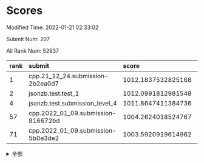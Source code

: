 # Scores

Modified Time: 2022-01-21 02:33:02

Submit Num: 207

All Rank Num: 52937

| rank |               submit               |       score        |       sigma        | pk_num |
| :--- | :--------------------------------- | :----------------- | :----------------- | :----- |
| 1    | cpp.21_12_24.submission-2b2ea0d7   | 1012.1837532825168 | 0.8020512504481668 | 1022   |
| 2    | jsonzb.test.test_1                 | 1012.0991812981548 | 0.7869656827228134 | 1021   |
| 4    | jsonzb.test.submission_level_4     | 1011.8647411384736 | 0.7986924343960421 | 1019   |
| 57   | cpp.2022_01_09.submission-816672bd | 1004.2624018524767 | 0.7087040278870228 | 1026   |
| 71   | cpp.2022_01_09.submission-5b0e3de2 | 1003.5920919614962 | 0.7215389439285589 | 1024   |


<details>
<summary>全部</summary>

| rank |                 submit                 |       score        |       sigma        | pk_num |
| :--- | :------------------------------------- | :----------------- | :----------------- | :----- |
| 1    | cpp.21_12_24.submission-2b2ea0d7       | 1012.1837532825168 | 0.8020512504481668 | 1022   |
| 2    | jsonzb.test.test_1                     | 1012.0991812981548 | 0.7869656827228134 | 1021   |
| 3    | gobigger.level_3.submission_level_3_21 | 1011.9938791389853 | 0.7721231752502075 | 1028   |
| 4    | jsonzb.test.submission_level_4         | 1011.8647411384736 | 0.7986924343960421 | 1019   |
| 5    | gobigger.level_3.submission_level_3_47 | 1011.7544336069323 | 0.7903802054193014 | 1023   |
| 6    | gobigger.level_3.submission_level_3_36 | 1011.6584547921108 | 0.7824297966089887 | 1019   |
| 7    | gobigger.level_3.submission_level_3_24 | 1011.2533700388132 | 0.7866268575095899 | 1029   |
| 8    | gobigger.level_3.submission_level_3_19 | 1011.2246600802687 | 0.7672958860629508 | 1024   |
| 9    | gobigger.level_3.submission_level_3_22 | 1010.9277134188824 | 0.7730157409866427 | 1022   |
| 10   | gobigger.level_3.submission_level_3_20 | 1010.810762467946  | 0.7811685256662368 | 1022   |
| 11   | gobigger.level_3.submission_level_3_32 | 1010.7439254096952 | 0.7809105794236773 | 1026   |
| 12   | gobigger.level_3.submission_level_3_45 | 1010.5072376951125 | 0.7899464448113286 | 1018   |
| 13   | gobigger.level_3.submission_level_3_48 | 1010.4870687318692 | 0.7717304788278743 | 1027   |
| 14   | gobigger.level_3.submission_level_3_35 | 1010.4444989785222 | 0.7720230557285794 | 1024   |
| 15   | gobigger.level_3.submission_level_3_42 | 1010.3746080687772 | 0.7874561808118444 | 1023   |
| 16   | gobigger.level_3.submission_level_3_29 | 1010.3089131375583 | 0.7418157552440297 | 1021   |
| 17   | gobigger.level_3.submission_level_3_40 | 1010.2634862304335 | 0.7657208075571128 | 1023   |
| 18   | gobigger.level_3.submission_level_3_13 | 1010.2632926325504 | 0.7844033016994364 | 1021   |
| 19   | gobigger.level_3.submission_level_3_28 | 1010.213489709512  | 0.762176829322492  | 1027   |
| 20   | gobigger.level_3.submission_level_3_38 | 1010.1767611707112 | 0.7750504777073626 | 1021   |
| 21   | gobigger.level_3.submission_level_3_25 | 1010.1701600593103 | 0.7562184856003812 | 1023   |
| 22   | gobigger.level_3.submission_level_3_49 | 1010.0636912470145 | 0.7731080656133907 | 1025   |
| 23   | gobigger.level_3.submission_level_3_3  | 1009.9307939089682 | 0.7544496926943933 | 1024   |
| 24   | gobigger.level_3.submission_level_3_34 | 1009.928674255427  | 0.7826721810728048 | 1018   |
| 25   | gobigger.level_3.submission_level_3_6  | 1009.9286240823436 | 0.7454582444032793 | 1027   |
| 26   | gobigger.level_3.submission_level_3_11 | 1009.9114043520749 | 0.7760882281153003 | 1024   |
| 27   | gobigger.level_3.submission_level_3_8  | 1009.7688122495554 | 0.7437245547067454 | 1022   |
| 28   | gobigger.level_3.submission_level_3_37 | 1009.7280020684756 | 0.7598201109106899 | 1020   |
| 29   | gobigger.level_3.submission_level_3_17 | 1009.7214617939771 | 0.7556927568874676 | 1024   |
| 30   | gobigger.level_3.submission_level_3_46 | 1009.7027879020775 | 0.7563985343144397 | 1025   |
| 31   | gobigger.level_3.submission_level_3_1  | 1009.663716807037  | 0.751541365752519  | 1022   |
| 32   | gobigger.level_3.submission_level_3_16 | 1009.5884693561284 | 0.7317556209096538 | 1021   |
| 33   | gobigger.level_3.submission_level_3_14 | 1009.5569376045106 | 0.7525090346328125 | 1019   |
| 34   | gobigger.level_3.submission_level_3_2  | 1009.5288046718107 | 0.7483526127273921 | 1022   |
| 35   | gobigger.level_3.submission_level_3_7  | 1009.5170061332625 | 0.7496757353046575 | 1025   |
| 36   | gobigger.level_3.submission_level_3_9  | 1009.4731270136391 | 0.768551712286055  | 1020   |
| 37   | gobigger.level_3.submission_level_3_30 | 1009.4405639984111 | 0.7415244666766374 | 1019   |
| 38   | gobigger.level_3.submission_level_3_27 | 1009.4344369145892 | 0.7490535141963289 | 1018   |
| 39   | gobigger.level_3.submission_level_3_5  | 1009.3753155735095 | 0.7461451575774868 | 1023   |
| 40   | gobigger.level_3.submission_level_3_18 | 1009.3430589776304 | 0.7631259920874862 | 1025   |
| 41   | gobigger.level_3.submission_level_3_26 | 1009.3141809326429 | 0.744710232157717  | 1025   |
| 42   | gobigger.level_3.submission_level_3_43 | 1009.2938599773445 | 0.7557123222170844 | 1027   |
| 43   | gobigger.level_3.submission_level_3_44 | 1009.2475728324775 | 0.7542918341196049 | 1025   |
| 44   | gobigger.level_3.submission_level_3_41 | 1009.2129663155686 | 0.7410434673784824 | 1025   |
| 45   | gobigger.level_3.submission_level_3_10 | 1009.2018640814348 | 0.7410083933483036 | 1023   |
| 46   | gobigger.level_3.submission_level_3_31 | 1009.0085030029564 | 0.74973626786916   | 1018   |
| 47   | gobigger.level_3.submission_level_3_23 | 1008.9866420382716 | 0.7563473152124349 | 1023   |
| 48   | gobigger.level_3.submission_level_3_15 | 1008.935749560389  | 0.7462350364177764 | 1024   |
| 49   | gobigger.level_3.submission_level_3_0  | 1008.9092680565303 | 0.7468920202867697 | 1024   |
| 50   | gobigger.level_3.submission_level_3_12 | 1008.842977868367  | 0.7404483041402572 | 1021   |
| 51   | gobigger.level_3.submission_level_3_33 | 1008.7448939559714 | 0.7514811122057176 | 1022   |
| 52   | gobigger.level_3.submission_level_3_39 | 1008.2784224950142 | 0.7561164149600589 | 1018   |
| 53   | gobigger.level_3.submission_level_3_4  | 1008.1973780770663 | 0.7542295403341851 | 1023   |
| 54   | gobigger.level_1.submission_level_1_29 | 1004.9892735371411 | 0.717094955832595  | 1021   |
| 55   | gobigger.level_1.submission_level_1_12 | 1004.7323055227523 | 0.7174302259677733 | 1026   |
| 56   | gobigger.level_1.submission_level_1_5  | 1004.3396844387225 | 0.7182584049639016 | 1023   |
| 57   | cpp.2022_01_09.submission-816672bd     | 1004.2624018524767 | 0.7087040278870228 | 1026   |
| 58   | gobigger.level_1.submission_level_1_40 | 1004.2113669154669 | 0.7076331052769136 | 1018   |
| 59   | gobigger.level_1.submission_level_1_28 | 1004.0063163354422 | 0.7127002393507424 | 1021   |
| 60   | gobigger.level_1.submission_level_1_8  | 1003.9604895017085 | 0.7196079478205262 | 1019   |
| 61   | gobigger.level_1.submission_level_1_9  | 1003.948634920632  | 0.7234534010038134 | 1028   |
| 62   | gobigger.level_1.submission_level_1_17 | 1003.9279498253125 | 0.7245390174257015 | 1020   |
| 63   | gobigger.level_1.submission_level_1_7  | 1003.8715314948995 | 0.7122605799363153 | 1023   |
| 64   | gobigger.level_1.submission_level_1_23 | 1003.8567465946392 | 0.7263631960880795 | 1024   |
| 65   | gobigger.level_1.submission_level_1_30 | 1003.7960435110055 | 0.7188744605425339 | 1019   |
| 66   | gobigger.level_1.submission_level_1_16 | 1003.7248762042603 | 0.7233423557240902 | 1021   |
| 67   | gobigger.level_1.submission_level_1_34 | 1003.7081744471557 | 0.7169500082505458 | 1019   |
| 68   | gobigger.level_1.submission_level_1_18 | 1003.6768816461894 | 0.7173354397686577 | 1022   |
| 69   | gobigger.level_1.submission_level_1_25 | 1003.6658243808179 | 0.7187668470040186 | 1023   |
| 70   | gobigger.level_1.submission_level_1_27 | 1003.6397356353974 | 0.7164682347253742 | 1026   |
| 71   | cpp.2022_01_09.submission-5b0e3de2     | 1003.5920919614962 | 0.7215389439285589 | 1024   |
| 72   | gobigger.level_1.submission_level_1_46 | 1003.5625155920212 | 0.712819841836662  | 1027   |
| 73   | gobigger.level_1.submission_level_1_20 | 1003.5563162126455 | 0.7180895176823991 | 1023   |
| 74   | gobigger.level_1.submission_level_1_36 | 1003.555111240568  | 0.7256322215361382 | 1017   |
| 75   | gobigger.level_1.submission_level_1_24 | 1003.541997625217  | 0.7147919144399845 | 1022   |
| 76   | gobigger.level_1.submission_level_1_14 | 1003.2947285444936 | 0.7216688300967442 | 1026   |
| 77   | gobigger.level_1.submission_level_1_41 | 1003.2890216325357 | 0.7235011641818239 | 1027   |
| 78   | gobigger.level_1.submission_level_1_49 | 1003.2255147083727 | 0.706148573716081  | 1022   |
| 79   | gobigger.level_1.submission_level_1_26 | 1003.2019056810929 | 0.7129972486338908 | 1025   |
| 80   | gobigger.level_1.submission_level_1_3  | 1003.1834912141577 | 0.7064326363398774 | 1019   |
| 81   | gobigger.level_1.submission_level_1_33 | 1003.1503177827656 | 0.7079218688223822 | 1020   |
| 82   | gobigger.level_1.submission_level_1_2  | 1003.1160980629012 | 0.7165411262744951 | 1026   |
| 83   | gobigger.level_1.submission_level_1_4  | 1003.0327166237848 | 0.7175847993233055 | 1023   |
| 84   | gobigger.level_1.submission_level_1_43 | 1003.0159840857659 | 0.713577029267822  | 1023   |
| 85   | gobigger.level_1.submission_level_1_15 | 1002.9928943251315 | 0.7275078996834405 | 1025   |
| 86   | gobigger.level_1.submission_level_1_19 | 1002.9595169655928 | 0.7130367659216507 | 1021   |
| 87   | gobigger.level_1.submission_level_1_10 | 1002.9181046896656 | 0.7238368133859168 | 1028   |
| 88   | gobigger.level_1.submission_level_1_6  | 1002.8276539202542 | 0.711629042072661  | 1022   |
| 89   | gobigger.level_1.submission_level_1_0  | 1002.802124690284  | 0.7096884949704315 | 1026   |
| 90   | gobigger.level_1.submission_level_1_38 | 1002.6969508148812 | 0.7119641214523896 | 1031   |
| 91   | gobigger.level_1.submission_level_1_39 | 1002.6792522097007 | 0.7119097811562097 | 1023   |
| 92   | gobigger.level_1.submission_level_1_1  | 1002.6348154032819 | 0.7226248424608434 | 1024   |
| 93   | gobigger.level_1.submission_level_1_31 | 1002.4657345362345 | 0.7003264952219422 | 1020   |
| 94   | gobigger.level_1.submission_level_1_44 | 1002.4196712820225 | 0.7174173893293665 | 1026   |
| 95   | gobigger.level_1.submission_level_1_45 | 1002.2644919208275 | 0.714770607498422  | 1020   |
| 96   | gobigger.level_1.submission_level_1_47 | 1002.2521217666825 | 0.7194782637273905 | 1021   |
| 97   | gobigger.level_1.submission_level_1_42 | 1002.2198932348324 | 0.7053967203609611 | 1027   |
| 98   | gobigger.level_1.submission_level_1_22 | 1002.1800407423015 | 0.7147482859685087 | 1026   |
| 99   | gobigger.level_1.submission_level_1_32 | 1002.1788481079425 | 0.70397550761258   | 1021   |
| 100  | gobigger.level_1.submission_level_1_37 | 1002.1385582350284 | 0.7148323804451427 | 1020   |
| 101  | gobigger.level_1.submission_level_1_21 | 1002.0920849934607 | 0.7195138828252181 | 1025   |
| 102  | gobigger.level_1.submission_level_1_35 | 1002.0535966749187 | 0.7134129172527305 | 1026   |
| 103  | gobigger.level_1.submission_level_1_48 | 1001.9929091564279 | 0.7115406515484411 | 1021   |
| 104  | gobigger.level_1.submission_level_1_11 | 1001.9242087756269 | 0.7117881251544053 | 1020   |
| 105  | gobigger.level_1.submission_level_1_13 | 1001.9104251516394 | 0.7178191851579543 | 1021   |
| 106  | gobigger.random.submission_random_24   | 997.4929383801584  | 0.7096824644441386 | 1022   |
| 107  | gobigger.random.submission_random_6    | 997.0003052072381  | 0.7247598368686837 | 1023   |
| 108  | gobigger.random.submission_random_20   | 996.9694348558322  | 0.7077117714746999 | 1021   |
| 109  | gobigger.random.submission_random_36   | 996.9496082236517  | 0.7192271579257862 | 1029   |
| 110  | gobigger.random.submission_random_38   | 996.829808122407   | 0.7208565365268321 | 1021   |
| 111  | gobigger.random.submission_random_9    | 996.6744446963247  | 0.7046047797090658 | 1023   |
| 112  | gobigger.random.submission_random_11   | 996.4890218396653  | 0.707651477692373  | 1021   |
| 113  | gobigger.random.submission_random_13   | 996.4488446520459  | 0.7037195115759928 | 1020   |
| 114  | gobigger.random.submission_random_4    | 996.4130511674539  | 0.7085478942823619 | 1016   |
| 115  | gobigger.random.submission_random_32   | 996.3814370355044  | 0.7157558977023798 | 1022   |
| 116  | gobigger.random.submission_random_10   | 996.3643378598803  | 0.7201316559371809 | 1022   |
| 117  | gobigger.random.submission_random_26   | 996.3182681039112  | 0.7127628585712771 | 1026   |
| 118  | gobigger.random.submission_random_41   | 996.2958791421764  | 0.7048097447139917 | 1023   |
| 119  | gobigger.random.submission_random_14   | 996.2184824566818  | 0.705184727179026  | 1020   |
| 120  | gobigger.random.submission_random_37   | 996.1976470225103  | 0.6991810321123052 | 1025   |
| 121  | gobigger.random.submission_random_46   | 996.1354742896341  | 0.7121654700569292 | 1027   |
| 122  | gobigger.random.submission_random_16   | 996.114307979532   | 0.7209907392320197 | 1023   |
| 123  | gobigger.random.submission_random_25   | 996.1142502592261  | 0.7218028146723136 | 1025   |
| 124  | gobigger.random.submission_random_5    | 996.0819882252484  | 0.7047542058351354 | 1023   |
| 125  | gobigger.random.submission_random_27   | 996.0603348478612  | 0.7047213968149848 | 1023   |
| 126  | gobigger.random.submission_random_2    | 996.0582234786979  | 0.7032671375496103 | 1028   |
| 127  | gobigger.random.submission_random_18   | 996.0308487363633  | 0.714383008858255  | 1024   |
| 128  | gobigger.random.submission_random_15   | 996.015955029448   | 0.7078047553775333 | 1023   |
| 129  | gobigger.random.submission_random_40   | 995.9917230554577  | 0.7043036744386271 | 1023   |
| 130  | gobigger.random.submission_random_35   | 995.9871761163704  | 0.7195371082049526 | 1024   |
| 131  | gobigger.random.submission_random_42   | 995.9735864480874  | 0.7077845086317307 | 1022   |
| 132  | gobigger.random.submission_random_30   | 995.9526047828941  | 0.7004302427750904 | 1022   |
| 133  | gobigger.random.submission_random_7    | 995.9373357240205  | 0.7190583947161361 | 1022   |
| 134  | gobigger.random.submission_random_47   | 995.9096980610783  | 0.6974731022556128 | 1026   |
| 135  | gobigger.random.submission_random_3    | 995.8688545194481  | 0.7120544634334129 | 1024   |
| 136  | gobigger.random.submission_random_22   | 995.8357743569185  | 0.7172556678929978 | 1024   |
| 137  | gobigger.random.submission_random_48   | 995.7826479141266  | 0.7111717868994708 | 1021   |
| 138  | gobigger.random.submission_random_23   | 995.7591591580864  | 0.7080340422687271 | 1023   |
| 139  | gobigger.random.submission_random_17   | 995.7555988269947  | 0.7016176828313322 | 1023   |
| 140  | gobigger.random.submission_random_29   | 995.739151197813   | 0.7080461180809742 | 1026   |
| 141  | gobigger.random.submission_random_44   | 995.7212079108202  | 0.7188966484243083 | 1026   |
| 142  | gobigger.random.submission_random_33   | 995.6484444387595  | 0.702678051103012  | 1024   |
| 143  | gobigger.random.submission_random_49   | 995.5947929159042  | 0.7140052155510302 | 1023   |
| 144  | gobigger.random.submission_random_28   | 995.5830524842966  | 0.7107640332259488 | 1020   |
| 145  | gobigger.random.submission_random_45   | 995.5659022291125  | 0.7040247674730966 | 1026   |
| 146  | gobigger.random.submission_random_19   | 995.4876509779592  | 0.7034682827207449 | 1022   |
| 147  | gobigger.random.submission_random_12   | 995.4170318062212  | 0.7108411290625377 | 1029   |
| 148  | gobigger.random.submission_random_31   | 995.3809925330038  | 0.6957422328906229 | 1026   |
| 149  | gobigger.random.submission_random_0    | 995.3602932002019  | 0.7026700228584896 | 1022   |
| 150  | gobigger.random.submission_random_1    | 995.21126620415    | 0.7015092955084561 | 1021   |
| 151  | gobigger.random.submission_random_43   | 995.1242882320736  | 0.7111629739679588 | 1026   |
| 152  | gobigger.random.submission_random_39   | 994.8959915674967  | 0.7125334485345783 | 1023   |
| 153  | gobigger.random.submission_random_21   | 994.6971246434833  | 0.7192742647518361 | 1021   |
| 154  | gobigger.random.submission_random_34   | 994.6460312554051  | 0.7187411453632622 | 1025   |
| 155  | gobigger.random.submission_random_8    | 994.5689979653466  | 0.7210094549499003 | 1022   |
| 156  | gobigger.level_2.submission_level_2_11 | 994.2216736180379  | 0.7218850220980992 | 1024   |
| 157  | gobigger.level_2.submission_level_2_2  | 993.8163659894278  | 0.7435196462653594 | 1018   |
| 158  | gobigger.level_2.submission_level_2_44 | 993.5940307591871  | 0.7303415656430929 | 1020   |
| 159  | gobigger.level_2.submission_level_2_34 | 993.4540363990393  | 0.7377689309633547 | 1026   |
| 160  | gobigger.level_2.submission_level_2_5  | 993.4313512076117  | 0.7380790122818945 | 1018   |
| 161  | gobigger.level_2.submission_level_2_49 | 993.0697297919097  | 0.7356503552143897 | 1020   |
| 162  | gobigger.level_2.submission_level_2_19 | 993.0397581244229  | 0.7450245990105651 | 1020   |
| 163  | gobigger.level_2.submission_level_2_31 | 992.9074118221375  | 0.7387576582240759 | 1023   |
| 164  | gobigger.level_2.submission_level_2_1  | 992.8644771036281  | 0.7360733017411487 | 1029   |
| 165  | gobigger.level_2.submission_level_2_25 | 992.8129499027767  | 0.7247514567211    | 1020   |
| 166  | gobigger.level_2.submission_level_2_46 | 992.7925323519281  | 0.7422901999113365 | 1018   |
| 167  | gobigger.level_2.submission_level_2_13 | 992.7902457292347  | 0.7397550308188391 | 1029   |
| 168  | gobigger.level_2.submission_level_2_7  | 992.6016748938005  | 0.7375711173104641 | 1024   |
| 169  | gobigger.level_2.submission_level_2_18 | 992.5994913773495  | 0.745707132001029  | 1024   |
| 170  | gobigger.level_2.submission_level_2_28 | 992.5473324431061  | 0.7338669863457135 | 1021   |
| 171  | gobigger.level_2.submission_level_2_29 | 992.5019330373651  | 0.7417031761561725 | 1024   |
| 172  | gobigger.level_2.submission_level_2_10 | 992.4805449127522  | 0.7402739896056699 | 1021   |
| 173  | gobigger.level_2.submission_level_2_47 | 992.4278691212876  | 0.7388410485118713 | 1023   |
| 174  | gobigger.level_2.submission_level_2_23 | 992.419957833176   | 0.7491692853968834 | 1027   |
| 175  | gobigger.level_2.submission_level_2_20 | 992.2733139670972  | 0.7443586566265331 | 1021   |
| 176  | gobigger.level_2.submission_level_2_22 | 992.2310260378064  | 0.7465372229628432 | 1019   |
| 177  | gobigger.level_2.submission_level_2_21 | 992.2099764536079  | 0.7514660197058998 | 1029   |
| 178  | gobigger.level_2.submission_level_2_33 | 992.1609729680995  | 0.7429780883520776 | 1023   |
| 179  | gobigger.level_2.submission_level_2_43 | 992.1446739771491  | 0.7444491108379512 | 1020   |
| 180  | gobigger.level_2.submission_level_2_16 | 992.1320922119569  | 0.7530212404903495 | 1016   |
| 181  | gobigger.level_2.submission_level_2_3  | 992.1044633711733  | 0.7338492386413167 | 1028   |
| 182  | gobigger.level_2.submission_level_2_36 | 992.0960477124638  | 0.7512840975975373 | 1027   |
| 183  | gobigger.level_2.submission_level_2_4  | 992.08500703443    | 0.7390103316200132 | 1022   |
| 184  | gobigger.level_2.submission_level_2_8  | 992.0099935348334  | 0.7469735625502525 | 1019   |
| 185  | gobigger.level_2.submission_level_2_12 | 991.9874889537488  | 0.7541898836947826 | 1026   |
| 186  | gobigger.level_2.submission_level_2_26 | 991.9473022012113  | 0.7256430466228988 | 1022   |
| 187  | gobigger.level_2.submission_level_2_14 | 991.8561666717171  | 0.7361571096628781 | 1022   |
| 188  | gobigger.level_2.submission_level_2_24 | 991.8381659400931  | 0.7323729789747645 | 1023   |
| 189  | gobigger.level_2.submission_level_2_30 | 991.7988408410134  | 0.7491071119471192 | 1025   |
| 190  | gobigger.level_2.submission_level_2_27 | 991.7849868929989  | 0.747413367093306  | 1023   |
| 191  | gobigger.level_2.submission_level_2_39 | 991.7344259928662  | 0.7430674640138994 | 1028   |
| 192  | gobigger.level_2.submission_level_2_45 | 991.5753903144791  | 0.7576559206020096 | 1024   |
| 193  | gobigger.level_2.submission_level_2_9  | 991.5572861750085  | 0.7492571591301193 | 1026   |
| 194  | gobigger.level_2.submission_level_2_6  | 991.4776324684616  | 0.7420571025191625 | 1023   |
| 195  | gobigger.level_2.submission_level_2_32 | 991.4187420176041  | 0.7631427119290967 | 1021   |
| 196  | gobigger.level_2.submission_level_2_41 | 991.3635277412669  | 0.7350632107183995 | 1018   |
| 197  | gobigger.level_2.submission_level_2_37 | 991.3538715676274  | 0.7323131824530317 | 1019   |
| 198  | gobigger.level_2.submission_level_2_15 | 991.322597116267   | 0.7417737889034655 | 1023   |
| 199  | gobigger.level_2.submission_level_2_40 | 991.3031526729973  | 0.7363557124667371 | 1025   |
| 200  | gobigger.level_2.submission_level_2_0  | 991.2261270801563  | 0.7513675535846531 | 1022   |
| 201  | gobigger.level_2.submission_level_2_17 | 991.2082962126128  | 0.7526370007374651 | 1022   |
| 202  | gobigger.level_2.submission_level_2_35 | 991.1527709979136  | 0.7656111793979512 | 1019   |
| 203  | gobigger.level_2.submission_level_2_48 | 990.9927388925166  | 0.7528691314437262 | 1024   |
| 204  | gobigger.level_2.submission_level_2_42 | 990.5459929278273  | 0.7658869513402278 | 1021   |
| 205  | gobigger.level_2.submission_level_2_38 | 989.4452715424861  | 0.7818860781774716 | 1028   |
| 206  | gobigger.none.submission_none_0        | 979.1466961886767  | 1.2487022345466072 | 1025   |
| 207  | gobigger.none.submission_none_1        | 977.3991238220725  | 1.3006268083788821 | 1022   |

</details>